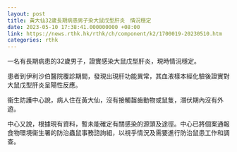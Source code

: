 ```yaml
---
layout: post
title: 黃大仙32歲長期病患男子染大鼠戊型肝炎　情況穩定
date: 2023-05-10 17:38:41.000000000 +08:00
link: https://news.rthk.hk/rthk/ch/component/k2/1700019-20230510.htm
categories: rthk
---
```


一名有長期病患的32歲男子，證實感染大鼠戊型肝炎，現時情況穩定。

患者到伊利沙伯醫院覆診期間，發現出現肝功能異常，其血液樣本經化驗後證實對大鼠戊型肝炎呈陽性反應。

衞生防護中心說，病人住在黃大仙，沒有接觸齧齒動物或鼠隻，潛伏期內沒有外遊。

中心又說，根據現有資料，暫未能確定有關感染的源頭及途徑。中心已將個案通報食物環境衞生署的防治蟲鼠事務諮詢組，以視乎情況及需要進行防治鼠患工作和調查。
